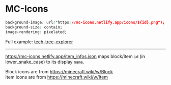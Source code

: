 # MC-Icons

```css
background-image: url("https://mc-icons.netlify.app/icons/${id}.png");
background-size: contain;
image-rendering: pixelated;
```

Full example: [tech-tree-explorer](https://github.com/CivPlatform/tech-tree-explorer/blob/master/src/ItemIcon.tsx)

---

https://mc-icons.netlify.app/item_infos.json maps block/item `id` (in lower_snake_case) to its display `name`.

Block icons are from https://minecraft.wiki/w/Block  
Item icons are from https://minecraft.wiki/w/Item
